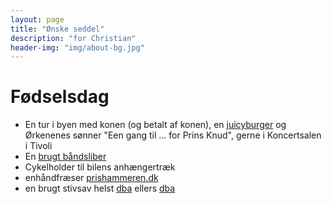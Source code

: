 ```yaml
---
layout: page
title: "Ønske seddel"
description: "for Christian"
header-img: "img/about-bg.jpg"
---
```

# Fødselsdag

* En tur i byen med konen (og betalt af konen), en [juicyburger](https://www.facebook.com/Boserupsjuicyburgers) og Ørkenenes sønner "Een gang til ... for Prins Knud", gerne i Koncertsalen i Tivoli
* En [brugt båndsliber](http://www.dba.dk/baandsliber-og-rondel-slibe/id-1014863237/)
* Cykelholder til bilens anhængertræk 
* enhåndfræser [prishammeren.dk](http://www.prishammeren.dk/shop/makita-enhaandsfraeser-5019p.html)
* en brugt stivsav helst [dba](http://www.dba.dk/stiksav-metabo-ste-100-plu/id-1012308298/) ellers [dba](http://www.dba.dk/stiksav-bosch/id-1014975727/)

